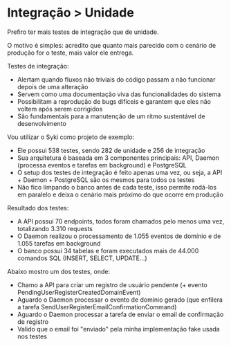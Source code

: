 # Integração > Unidade

Prefiro ter mais testes de integração que de unidade.

O motivo é simples: acredito que quanto mais parecido com o cenário de produção for o teste, mais valor ele entrega.

Testes de integração:
- Alertam quando fluxos não triviais do código passam a não funcionar depois de uma alteração
- Servem como uma documentação viva das funcionalidades do sistema
- Possibilitam a reprodução de bugs difíceis e garantem que eles não voltem após serem corrigidos
- São fundamentais para a manutenção de um ritmo sustentável de desenvolvimento

Vou utilizar o Syki como projeto de exemplo:
- Ele possui 538 testes, sendo 282 de unidade e 256 de integração
- Sua arquitetura é baseada em 3 componentes principais: API, Daemon (processa eventos e tarefas em background) e PostgreSQL
- O setup dos testes de integração é feito apenas uma vez, ou seja, a API + Daemon + PostgreSQL são os mesmos para todos os testes
- Não fico limpando o banco antes de cada teste, isso permite rodá-los em paralelo e deixa o cenário mais próximo do que ocorre em produção

Resultado dos testes:
- A API possui 70 endpoints, todos foram chamados pelo menos uma vez, totalizando 3.310 requests
- O Daemon realizou o processamento de 1.055 eventos de domínio e de 1.055 tarefas em background
- O banco possui 34 tabelas e foram executados mais de 44.000 comandos SQL (INSERT, SELECT, UPDATE...)

Abaixo mostro um dos testes, onde:
- Chamo a API para criar um registro de usuário pendente (+ evento PendingUserRegisterCreatedDomainEvent)
- Aguardo o Daemon processar o evento de domínio gerado (que enfilera a tarefa SendUserRegisterEmailConfirmationCommand)
- Aguardo o Daemon processar a tarefa de enviar o email de confirmação de registro
- Valido que o email foi "enviado" pela minha implementação fake usada nos testes
